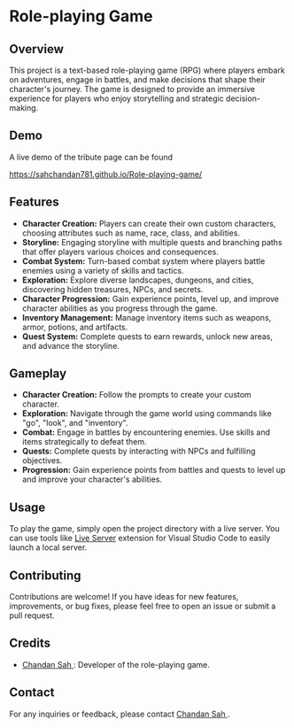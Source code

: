 # Role-playing Game

## Overview
This project is a text-based role-playing game (RPG) where players embark on adventures, engage in battles, and make decisions that shape their character's journey. The game is designed to provide an immersive experience for players who enjoy storytelling and strategic decision-making.


## Demo
A live demo of the tribute page can be found 

https://sahchandan781.github.io/Role-playing-game/

## Features
- **Character Creation:** Players can create their own custom characters, choosing attributes such as name, race, class, and abilities.
- **Storyline:** Engaging storyline with multiple quests and branching paths that offer players various choices and consequences.
- **Combat System:** Turn-based combat system where players battle enemies using a variety of skills and tactics.
- **Exploration:** Explore diverse landscapes, dungeons, and cities, discovering hidden treasures, NPCs, and secrets.
- **Character Progression:** Gain experience points, level up, and improve character abilities as you progress through the game.
- **Inventory Management:** Manage inventory items such as weapons, armor, potions, and artifacts.
- **Quest System:** Complete quests to earn rewards, unlock new areas, and advance the storyline.

## Gameplay
- **Character Creation:** Follow the prompts to create your custom character.
- **Exploration:** Navigate through the game world using commands like "go", "look", and "inventory".
- **Combat:** Engage in battles by encountering enemies. Use skills and items strategically to defeat them.
- **Quests:** Complete quests by interacting with NPCs and fulfilling objectives.
- **Progression:** Gain experience points from battles and quests to level up and improve your character's abilities.

## Usage
To play the game, simply open the project directory with a live server. You can use tools like [Live Server](https://marketplace.visualstudio.com/items?itemName=ritwickdey.LiveServer) extension for Visual Studio Code to easily launch a local server.

## Contributing
Contributions are welcome! If you have ideas for new features, improvements, or bug fixes, please feel free to open an issue or submit a pull request.

## Credits
- [Chandan Sah ](https://github.com/sahchandan781): Developer of the role-playing game.


## Contact
For any inquiries or feedback, please contact [Chandan Sah ](Sahchandan781@gmail.com).
